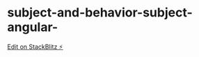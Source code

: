 # subject-and-behavior-subject-angular-

[Edit on StackBlitz ⚡️](https://stackblitz.com/edit/angular-practice-start-sfa8tx)